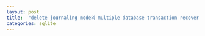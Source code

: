 ```yaml
---
layout: post
title:  "delete journaling mode의 multiple database transaction recovery에 대한 연구"
categories: sqlite
---
```

